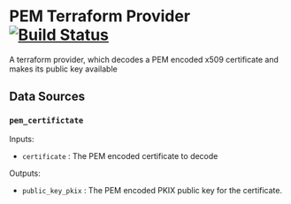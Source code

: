 # PEM Terraform Provider [![Build Status](https://api.travis-ci.org/senseyeio/terraform-provider-pem.svg?branch=master)](https://api.travis-ci.org/senseyeio/terraform-provider-pem)

A terraform provider, which decodes a PEM encoded x509 certificate and makes its 
public key available

## Data Sources

### `pem_certifictate`

Inputs:

* `certificate` : The PEM encoded certificate to decode

Outputs:

* `public_key_pkix` : The PEM encoded PKIX public key for the certificate.
